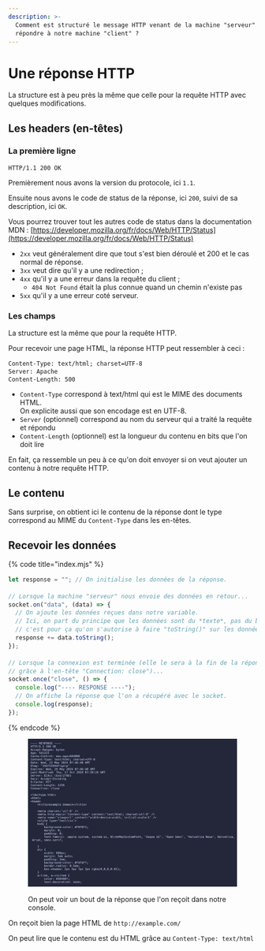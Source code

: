 ```yaml
---
description: >-
  Comment est structuré le message HTTP venant de la machine "serveur" pour
  répondre à notre machine "client" ?
---
```


# Une réponse HTTP

La structure est à peu près la même que celle pour la requête HTTP avec quelques modifications.

## Les headers (en-têtes)

### La première ligne

```
HTTP/1.1 200 OK
```

Premièrement nous avons la version du protocole, ici `1.1`.

Ensuite nous avons le code de status de la réponse, ici `200`, suivi de sa description, ici `OK`.

Vous pourrez trouver tout les autres code de status dans la documentation MDN : [https://developer.mozilla.org/fr/docs/Web/HTTP/Status](https://developer.mozilla.org/fr/docs/Web/HTTP/Status)

* `2xx` veut généralement dire que tout s'est bien déroulé et 200 et le cas normal de réponse.
* `3xx` veut dire qu'il y a une redirection ;
* `4xx` qu'il y a une erreur dans la requête du client ;
  * `404 Not Found` était la plus connue quand un chemin n'existe pas
* `5xx` qu'il y a une erreur coté serveur.

### Les champs

La structure est la même que pour la requête HTTP.

Pour recevoir une page HTML, la réponse HTTP peut ressembler à ceci :

```
Content-Type: text/html; charset=UTF-8
Server: Apache
Content-Length: 500
```

* `Content-Type` correspond à text/html qui est le MIME des documents HTML.\
  On explicite aussi que son encodage est en UTF-8.
* `Server` (optionnel) correspond au nom du serveur qui a traité la requête et répondu
* `Content-Length` (optionnel) est la longueur du contenu en bits que l'on doit lire

En fait, ça ressemble un peu à ce qu'on doit envoyer si on veut ajouter un contenu à notre requête HTTP.

## Le contenu

Sans surprise, on obtient ici le contenu de la réponse dont le type correspond au MIME du `Content-Type` dans les en-têtes.

## Recevoir les données

{% code title="index.mjs" %}
```javascript
let response = ""; // On initialise les données de la réponse.

// Lorsque la machine "serveur" nous envoie des données en retour...
socket.on("data", (data) => {
  // On ajoute les données reçues dans notre variable.
  // Ici, on part du principe que les données sont du *texte*, pas du binaire,
  // c'est pour ça qu'on s'autorise à faire "toString()" sur les données reçues.
  response += data.toString();
});

// Lorsque la connexion est terminée (elle le sera à la fin de la réponse
// grâce à l'en-tête "Connection: close")...
socket.once("close", () => {
  console.log("---- RESPONSE ----");
  // On affiche la réponse que l'on a récupéré avec le socket.
  console.log(response);
});
```
{% endcode %}

<figure><img src="../../.gitbook/assets/image (9).png" alt=""><figcaption><p>On peut voir un bout de la réponse que l'on reçoit dans notre console.</p></figcaption></figure>

On reçoit bien la page HTML de `http://example.com/`

On peut lire que le contenu est du HTML grâce au `Content-Type: text/html`
